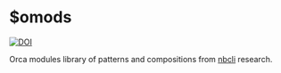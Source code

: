# $omods

[![DOI](https://zenodo.org/badge/265162237.svg)](https://doi.org/10.5281/zenodo.16334703)


Orca modules library of patterns and compositions from [nbcli](https://nbli.space) research.

